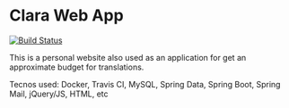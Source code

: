 # Clara Web App

[![Build Status](https://travis-ci.org/junker52/clara-app.svg?branch=master)](https://travis-ci.org/junker52/clara-app)

This is a personal website also used as an application for get an approximate budget for translations. 

Tecnos used: Docker, Travis CI, MySQL, Spring Data, Spring Boot, Spring Mail, jQuery/JS, HTML, etc